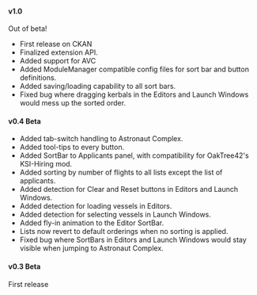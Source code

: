 #### v1.0
Out of beta!
* First release on CKAN
* Finalized extension API.
* Added support for AVC
* Added ModuleManager compatible config files for sort bar and button definitions.
* Added saving/loading capability to all sort bars.
* Fixed bug where dragging kerbals in the Editors and Launch Windows would mess up the sorted order.

#### v0.4 Beta
* Added tab-switch handling to Astronaut Complex.
* Added tool-tips to every button.
* Added SortBar to Applicants panel, with compatibility for OakTree42's KSI-Hiring mod.
* Added sorting by number of flights to all lists except the list of applicants.
* Added detection for Clear and Reset buttons in Editors and Launch Windows.
* Added detection for loading vessels in Editors.
* Added detection for selecting vessels in Launch Windows.
* Added fly-in animation to the Editor SortBar.
* Lists now revert to default orderings when no sorting is applied.
* Fixed bug where SortBars in Editors and Launch Windows would stay visible when jumping to Astronaut Complex.

#### v0.3 Beta
First release